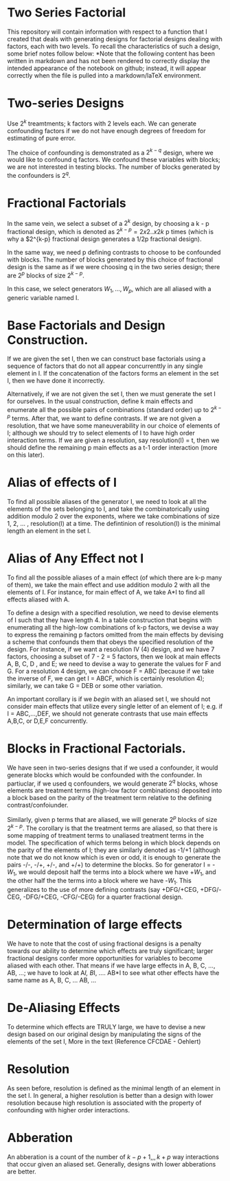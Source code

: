 # Two Series Factorial

This repository will contain information with respect to a function that I created that deals with generating designs for factorial designs dealing with factors, each with two levels. To recall the characteristics of such a design, some brief notes follow below:
*Note that the following content has been written in markdown and has not been rendered to correctly display the intended appearance of the notebook on github; instead, it will appear correctly when the file is pulled into a markdown/laTeX environment.

# Two-series Designs

Use $2^k$ treamtments; k factors with 2 levels each. We can generate confounding factors if we do not have enough degrees of freedom for estimating of pure error.

The choice of confounding is demonstrated as a $2^{k-q}$ design, where we would like to confound q factors. We confound these variables with blocks; we are not interested in testing blocks. The number of blocks generated by the confounders is $2^q$. 

# Fractional Factorials

In the same vein, we select a subset of a $2^k$ design, by choosing a k - p fractional design, which is denoted as $2^{k-p} = 2x2..x2 k$ p times (which is why a $2^{k-p} fractional design generates a 1/2p fractional design).

In the same way, we need p defining contrasts to choose to be confounded with blocks. The number of blocks generated by this choice of fractional design is the same as if we were choosing q in the two series design; there are $2^p$ blocks of size $2^{k-p}$.

In this case, we select generators $W_1,...,W_p$, which are all aliased with a generic variable named I. 

# Base Factorials and Design Construction.

If we are given the set I, then we can construct base factorials using a sequence of factors that do not all appear concurrenttly in any single element in I. If the concatenation of the factors forms an element in the set I, then we have done it incorrectly.

Alternatively, if we are not given the set I, then we must generate the set I for ourselves. In the usual construction, define k main effects and enumerate all the possible pairs of combinations (standard order) up to $2^{k-p}$ terms. After that, we want to define contrasts. If we are not given a resolution, that we have some maneuverability in our choice of elements of I; although we should try to select elements of I to have high order interaction terms. If we are given a resolution, say resolution(I) = t, then we should define the remaining p main effects as a t-1 order interaction (more on this later).

# Alias of effects of I

To find all possible aliases of the generator I, we need to look at all the elements of the sets belonging to I, and take the combinatorically using addition modulo 2 over the exponents, where we take combinations of size 1, 2, ... , resolution(I) at a time. The defintinion of resolution(I) is the minimal length an element in the set I.

# Alias of Any Effect not I

To find all the possible aliases of a main effect (of which there are k-p many of them), we take the main effect and use addition modulo 2 with all the elements of I. For instance, for main effect of A, we take A*I to find all effects aliased with A.

To define a design with a specified resolution, we need to devise elements of I such that they have length 4. In a table construction that begins with enumerating all the high-low combinations of k-p factors, we devise a way to express the remaining p factors omitted from the main effects by devising a scheme that confounds them that obeys the specified resolution of the design. For instance, if we want a resolution IV (4) design, and we have 7 factors, choosing a subset of 7 - 2 = 5 factors, then we look at main effects A, B, C, D , and E; we need to devise a way to generate the values for F and G. For a resolution 4 design, we can choose F = ABC (because if we take the inverse of F, we can get I = ABCF, which is certainly resolution 4); similarly, we can take G = DEB or some other variation.

An important corollary is if we $begin$ with an aliased set I, we should not consider main effects that utilize every single letter of an element of I; e.g. if I = ABC,...,DEF, we should not generate contrasts that use main effects A,B,C, or D,E,F concurrently.

# Blocks in Fractional Factorials.

We have seen in two-series designs that if we used a confounder, it would generate blocks which would be confounded with the confounder. In partiuclar, if we used q confounders, we would generate $2^q$ blocks, whose elements are treatment terms (high-low factor combinations) deposited into a block based on the parity of the treatment term relative to the defining contrast/confoiunder.

Similarly, given p terms that are aliased, we will generate $2^p$ blocks of size $2^{k-p}$. The corollary is that the treatment terms are aliased, so that there is some mapping of treatment terms to unaliased treatment terms in the model. The specification of which terms belong in which block depends on the parity of the elements of I; they are similarly denoted as -1/+1 (although note that we do not know which is even or odd, it is enough to generate the pairs -/-, -/+, +/-, and +/+) to determine the blocks. So for generator I = -$W_1$, we would deposit half the terms into a block where we have +$W_1$, and the other half the the terms into a block where we have -$W_1$. This generalizes to the use of more defining contrasts (say +DFG/+CEG, +DFG/-CEG, -DFG/+CEG, -CFG/-CEG) for a quarter fractional design.

# Determination of large effects

We have to note that the cost of using fractional designs is a penalty towards our ability to determine which effects are truly significant; larger fractional designs confer more opportunities for variables to become aliased with each other. That means if we have large effects in A, B, C, ..., AB, ...; we have to look at A*I, B*I, .... AB*I to see what other effects have the same name as A, B, C, ... AB, ... 

# De-Aliasing Effects

To determine which effects are TRULY large, we have to devise a new design based on our original design by manipulating the signs of the elements of the set I, More in the text (Reference CFCDAE - Oehlert)

# Resolution
As seen before, resolution is defined as the minimal length of an element in the set I. In general, a higher resolution is better than a design with lower resolution because high resolution is associated with the property of confounding with higher order interactions.

# Abberation
An abberation is a count of the number of $k-p+1 ,,, k+p$ way interactions that occur given an aliased set. Generally, designs with lower abberations are better.
